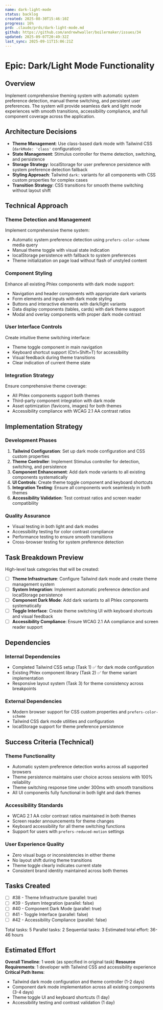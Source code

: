 ```yaml
---
name: dark-light-mode
status: backlog
created: 2025-08-30T15:46:10Z
progress: 16%
prd: .claude/prds/dark-light-mode.md
github: https://github.com/andrewhwaller/boilermaker/issues/34
updated: 2025-09-07T20:49:32Z
last_sync: 2025-09-11T15:06:21Z
---
```


# Epic: Dark/Light Mode Functionality

## Overview

Implement comprehensive theming system with automatic system preference detection, manual theme switching, and persistent user preferences. The system will provide seamless dark and light mode experiences with smooth transitions, accessibility compliance, and full component coverage across the application.

## Architecture Decisions

- **Theme Management**: Use class-based dark mode with Tailwind CSS (`darkMode: 'class'` configuration)
- **State Management**: Stimulus controller for theme detection, switching, and persistence
- **Storage Strategy**: localStorage for user preference persistence with system preference detection fallback
- **Styling Approach**: Tailwind `dark:` variants for all components with CSS custom properties for complex cases
- **Transition Strategy**: CSS transitions for smooth theme switching without layout shift

## Technical Approach

### Theme Detection and Management
Implement comprehensive theme system:
- Automatic system preference detection using `prefers-color-scheme` media query
- Manual theme toggle with visual state indication
- localStorage persistence with fallback to system preferences
- Theme initialization on page load without flash of unstyled content

### Component Styling
Enhance all existing Phlex components with dark mode support:
- Navigation and header components with appropriate dark variants
- Form elements and inputs with dark mode styling
- Buttons and interactive elements with dark/light variants  
- Data display components (tables, cards) with dark theme support
- Modal and overlay components with proper dark mode contrast

### User Interface Controls
Create intuitive theme switching interface:
- Theme toggle component in main navigation
- Keyboard shortcut support (Ctrl+Shift+T) for accessibility
- Visual feedback during theme transitions
- Clear indication of current theme state

### Integration Strategy
Ensure comprehensive theme coverage:
- All Phlex components support both themes
- Third-party component integration with dark mode
- Asset optimization (favicons, images) for both themes
- Accessibility compliance with WCAG 2.1 AA contrast ratios

## Implementation Strategy

### Development Phases
1. **Tailwind Configuration**: Set up dark mode configuration and CSS custom properties
2. **Theme Controller**: Implement Stimulus controller for detection, switching, and persistence
3. **Component Enhancement**: Add dark mode variants to all existing components systematically
4. **UI Controls**: Create theme toggle component and keyboard shortcuts
5. **Integration Testing**: Ensure all components work seamlessly in both themes
6. **Accessibility Validation**: Test contrast ratios and screen reader compatibility

### Quality Assurance
- Visual testing in both light and dark modes
- Accessibility testing for color contrast compliance
- Performance testing to ensure smooth transitions
- Cross-browser testing for system preference detection

## Task Breakdown Preview

High-level task categories that will be created:
- [ ] **Theme Infrastructure**: Configure Tailwind dark mode and create theme management system
- [ ] **System Integration**: Implement automatic preference detection and localStorage persistence
- [ ] **Component Dark Mode**: Add dark variants to all Phlex components systematically
- [ ] **Toggle Interface**: Create theme switching UI with keyboard shortcuts and visual feedback
- [ ] **Accessibility Compliance**: Ensure WCAG 2.1 AA compliance and screen reader support

## Dependencies

### Internal Dependencies
- Completed Tailwind CSS setup (Task 1) ✅ for dark mode configuration
- Existing Phlex component library (Task 2) ✅ for theme variant implementation
- Responsive layout system (Task 3) for theme consistency across breakpoints

### External Dependencies
- Modern browser support for CSS custom properties and `prefers-color-scheme`
- Tailwind CSS dark mode utilities and configuration
- localStorage support for theme preference persistence

## Success Criteria (Technical)

### Theme Functionality
- Automatic system preference detection works across all supported browsers
- Theme persistence maintains user choice across sessions with 100% reliability
- Theme switching response time under 300ms with smooth transitions
- All UI components fully functional in both light and dark themes

### Accessibility Standards
- WCAG 2.1 AA color contrast ratios maintained in both themes
- Screen reader announcements for theme changes
- Keyboard accessibility for all theme switching functions
- Support for users with `prefers-reduced-motion` settings

### User Experience Quality
- Zero visual bugs or inconsistencies in either theme
- No layout shift during theme transitions
- Theme toggle clearly indicates current state
- Consistent brand identity maintained across both themes

## Tasks Created
- [ ] #38 - Theme Infrastructure (parallel: true)
- [ ] #39 - System Integration (parallel: false)
- [ ] #40 - Component Dark Mode (parallel: true)
- [ ] #41 - Toggle Interface (parallel: false)
- [ ] #42 - Accessibility Compliance (parallel: false)

Total tasks: 5
Parallel tasks: 2
Sequential tasks: 3
Estimated total effort: 36-46 hours

## Estimated Effort

**Overall Timeline**: 1 week (as specified in original task)
**Resource Requirements**: 1 developer with Tailwind CSS and accessibility experience
**Critical Path Items**:
- Tailwind dark mode configuration and theme controller (1-2 days)
- Component dark mode implementation across all existing components (3-4 days)
- Theme toggle UI and keyboard shortcuts (1 day)
- Accessibility testing and contrast validation (1 day)
